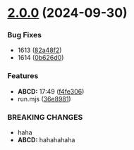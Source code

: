 # [2.0.0](https://git.1-h.cc/examples/semantic-release-example/compare/v1.0.0...v2.0.0) (2024-09-30)


### Bug Fixes

* 1613 ([82a48f2](https://git.1-h.cc/examples/semantic-release-example/commit/82a48f2b3db83455dab88e683390bb36fb679f03))
* 1614 ([0b626d0](https://git.1-h.cc/examples/semantic-release-example/commit/0b626d04613e9d0ff3501aefb8ff830fc30259ba))


### Features

* **ABCD:** 17:49 ([f4fe306](https://git.1-h.cc/examples/semantic-release-example/commit/f4fe306b28f647726db407950a764c62dbdfb47b))
* run.mjs ([36e8981](https://git.1-h.cc/examples/semantic-release-example/commit/36e8981803c3f667aec4ce2f565122d9f1b62c4d))


### BREAKING CHANGES

* haha
* **ABCD:** hahahahaha
